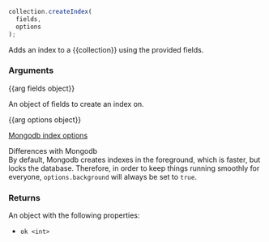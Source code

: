 ``` javascript
collection.createIndex(
  fields,
  options
);
```

Adds an index to a {{collection}} using the provided fields.

### Arguments

{{arg fields object}}

An object of fields to create an index on.

{{arg options object}}

[Mongodb index options](https://docs.mongodb.com/manual/reference/method/db.collection.createIndex/index.html#ensureindex-options)

<div class="message is-warning">
  <div class="message-header">Differences with Mongodb</div>
  <div class="message-body">
    By default, Mongodb creates indexes in the foreground, which is faster, but locks the database. Therefore, in order to keep things running smoothly for everyone, <code>options.background</code> will always be set to <code>true</code>.
  </div>
</div>


### Returns
An object with the following properties:

- `ok <int>`
